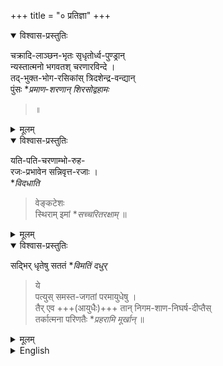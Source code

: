 +++
title = "० प्रतिज्ञा"
+++


<details open><summary>विश्वास-प्रस्तुतिः</summary>

चक्रादि-लाञ्छन-भृतः सृधृतोर्ध्व-पुण्ड्रान्  
न्यस्तात्मनो भगवतश् चरणारविन्दे ।  
तद्-भुक्त-भोग-रसिकांस् त्रिदशेन्द्र-वन्द्यान्  
पुंसः **प्रमाण-शरणान् शिरसोद्वहामः*
> ॥
</details>

<details><summary>मूलम्</summary>

चक्रादिलाञ्छनभृतः सृधृतोर्ध्वपुण्ड्रान् न्यस्तात्मनो भगवतश्चरणारविन्दे ।  
तद्भुक्तभोगरसिकांस्त्रिदशेन्द्रवन्द्यान् पुंसः प्रमाणशरणान् शिरसोद्वहामः ॥
</details>


<details open><summary>विश्वास-प्रस्तुतिः</summary>

यति-पति-चरणाम्भो-रुह-  
रजः-प्रभावेन सन्निवृत्त-रजाः ।  
**विदधाति*
> वेङ्कटेशः  
स्थिराम् इमां **सच्चरितरक्षाम्*
> ॥
</details>

<details><summary>मूलम्</summary>

यतिपतिचरणाम्भोरुहरजःप्रभावेन सन्निवृत्तरजाः ।  
विदधाति वेङ्कटेशः स्थिरामिमां सच्चरितरक्षाम् ॥
</details>


<details open><summary>विश्वास-प्रस्तुतिः</summary>

सद्भिर् धृतेषु सततं **विमतिं दधुर्*
> ये  
पत्युस् समस्त-जगतां परमायुधेषु ।  
तैर् एव +++(आयुधैः)+++ तान् निगम-शाण-निघर्ष-दीप्तैस्  
तर्कात्मना परिणतैः **प्रहरामि मूर्खान्*
> ॥
</details>

<details><summary>मूलम्</summary>

सद्भिर्धृतेषु सततं विमतिं दधुर्ये पत्युस्समस्तजगतां परमायुधेषु ।  
तैरेव तान्निगमशाणनिघर्षदीप्तैस्तर्कात्मना परिणतैः प्रहरामि मूर्खान् ॥
</details>

<details><summary>English</summary>

Those who keep bearing ill-will towards the supreme weapons of the lord of all worlds which are worn by the goodly,  
by those only, blazing due to abrasion on the veda-stone and turned into logical arguments, will I strike those fools.
</details>


